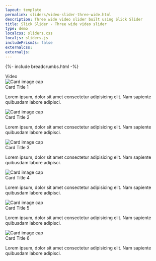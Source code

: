 ```yaml
---
layout: template
permalink: sliders/video-slider-three-wide.html
description: Three wide video slider built using Slick Slider
title: Slick Slider - Three wide video slider 
type: demo
localcss: sliders.css
localjs: sliders.js
includePrismJs: false
externalcss:
externaljs:
---
```


{%- include breadcrumbs.html -%}

<div class="container">
	<div class="row">
		<div class="col-lg-12">
			<span class="h3" id="sliderLabel">Video</span>
			<div class="cdc-card-slider">
				<div class="card">
					<img alt="Card image cap" class="card-img-top" src="http://i.ytimg.com/vi/KyI8i1-cN8s/mqdefault.jpg"								 
							data-video-id="KyI8i1-cN8s"
							data-transcript-url="#"
							data-audio-url="#"
							data-lowres-url="#">
					<div class="card-body">
						<div class="card-title h4 text-left">
							Card Title 1
						</div>
						<p>
							Lorem ipsum, dolor sit amet consectetur adipisicing elit. Nam sapiente quibusdam labore adipisci.
						</p>
					</div>
				</div>					
				<div class="card">
					<img alt="Card image cap" class="card-img-top" src="http://i.ytimg.com/vi/1ntfXLb5eFk/mqdefault.jpg"								 
							data-video-id="1ntfXLb5eFk"
							data-transcript-url=""
							data-audio-url="#"
							data-lowres-url="">
					<div class="card-body">
						<div class="card-title h4 text-left">
							Card Title 2
						</div>
						<p>
							Lorem ipsum, dolor sit amet consectetur adipisicing elit. Nam sapiente quibusdam labore adipisci.
						</p>
					</div>
				</div>					
				<div class="card">
					<img alt="Card image cap" class="card-img-top" 
							src="http://i.ytimg.com/vi/7Tx4PXDW35g/mqdefault.jpg" 
							data-video-id="7Tx4PXDW35g"
							data-transcript-url=""
							data-audio-url="#"
							data-lowres-url="#">
					<div class="card-body">
						<div class="card-title h4 text-left">
							Card Title 3
						</div>
						<p>
							Lorem ipsum, dolor sit amet consectetur adipisicing elit. Nam sapiente quibusdam labore adipisci.
						</p>
					</div>
				</div>
				<div class="card">
					<img alt="Card image cap" class="card-img-top" src="http://i.ytimg.com/vi/K0wlPVPdywI/mqdefault.jpg"
							data-video-id="K0wlPVPdywI"
							data-transcript-url="#"
							data-audio-url="#"
							data-lowres-url="">
					<div class="card-body">
						<div class="card-title h4 text-left">
							Card Title 4
						</div>
						<p>
							Lorem ipsum, dolor sit amet consectetur adipisicing elit. Nam sapiente quibusdam labore adipisci.
						</p>
					</div>							
				</div>
				<div class="card">
					<img alt="Card image cap" class="card-img-top" src="http://i.ytimg.com/vi/RTf-KalZw6Y/mqdefault.jpg"
							data-video-id="RTf-KalZw6Y"
							data-transcript-url="#"
							data-audio-url=""
							data-lowres-url="#">								 
					<div class="card-body">
						<div class="card-title h4 text-left">
							Card Title 5
						</div>
						<p>
							Lorem ipsum, dolor sit amet consectetur adipisicing elit. Nam sapiente quibusdam labore adipisci.
						</p>
					</div>						
				</div>
				<div class="card">
					<img alt="Card image cap" class="card-img-top" src="http://i.ytimg.com/vi/eM1XfAsGnHI/mqdefault.jpg"
							data-video-id="eM1XfAsGnHI"
							data-transcript-url="#"
							data-audio-url=""
							data-lowres-url="#">								 
					<div class="card-body">
						<div class="card-title h4 text-left">
							Card Title 6
						</div>
						<p>
							Lorem ipsum, dolor sit amet consectetur adipisicing elit. Nam sapiente quibusdam labore adipisci.
						</p>
					</div>						
				</div>						
			</div>
		</div>
	</div>
</div>

<script id="prism-source">
	window.addEventListener( 'DOMContentLoaded', function() {
		( function( $ ) {

			slickInit( '.cdc-card-slider', {
				'sliderType': 'modal',
				'bodyClass': '',        
				'ariaLabel': '',
				'ariaLabelTarget': 'sliderLabel',
				'responsive': [ 
					{ 'breakpoint': 1200, 'settings': { 'slidesToShow': 3, 'slidesToScroll': 1 } },         
					{ 'breakpoint': 992, 'settings': { 'slidesToShow': 3, 'slidesToScroll': 1 } },
					{ 'breakpoint': 768, 'settings': { 'slidesToShow': 1, 'slidesToScroll': 1 } },          
					{ 'breakpoint': 576, 'settings': { 'slidesToShow': 1, 'slidesToScroll': 1 } },
					{ 'breakpoint': 0, 'settings': { 'slidesToShow': 1, 'slidesToScroll': 1, 'centerPadding': '20px' } }
				]
			} );

		} )( jQuery );
	} );
</script>